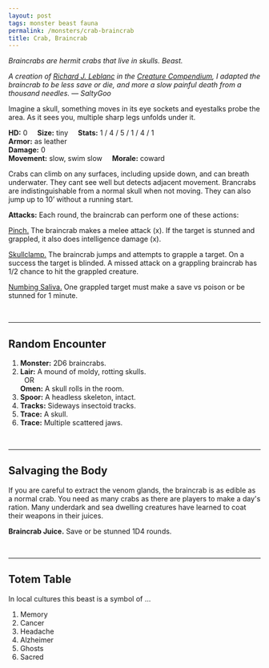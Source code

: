 ```yaml
---
layout: post
tags: monster beast fauna
permalink: /monsters/crab-braincrab
title: Crab, Braincrab
---
```


*Braincrabs are hermit crabs that live in skulls. Beast.*

<span class="alchemy"> *A creation of [Richard J. Leblanc](http://savevsdragon.blogspot.com/) in the [Creature Compendium](https://www.drivethrurpg.com/product/147588/CC1-Creature-Compendium), I adapted the braincrab to be less save or die, and more a slow painful death from a thousand needles. — SaltyGoo* </span>

Imagine a skull, something moves in its eye sockets and eyestalks probe the area. As it sees you, multiple sharp legs unfolds under it.

**HD:** 0  &nbsp; &nbsp;  **Size:** tiny &nbsp; &nbsp; **Stats:** 1 / 4 / 5 / 1 / 4 / 1 <br>
**Armor:** as leather <br>
**Damage:** 0 <br>
**Movement:** slow, swim slow &nbsp; &nbsp; **Morale:** coward <br>

Crabs can climb on any surfaces, including upside down, and can breath underwater. They cant see well but detects adjacent movement. Brancrabs are indistinguishable from a normal skull when not moving. They can also jump up to 10’ without a running start.

**Attacks:**  Each round, the braincrab can perform one of these actions:

<ins>Pinch.</ins> The braincrab makes a melee attack (x). If the target is stunned and grappled, it also does intelligence damage (x).

<ins>Skullclamp.</ins> The braincrab jumps and attempts to grapple a target. On a success the target is blinded. A missed attack on a grappling braincrab has 1/2 chance to hit the grappled creature.

<ins>Numbing Saliva.</ins> One grappled target must make a save vs poison or be stunned for 1 minute.

<br>

---

## Random Encounter

1. **Monster:** 2D6 braincrabs.
1. **Lair:** A mound of moldy, rotting skulls. <br>	&nbsp; OR <br>	**Omen:** A skull rolls in the room.
1. **Spoor:** A headless skeleton, intact.
1. **Tracks:** Sideways insectoid tracks.
1. **Trace:** A skull. 
1. **Trace:** Multiple scattered jaws.

<br>

---

## Salvaging the Body

If you are careful to extract the venom glands, the braincrab is as edible as a normal crab. You need as many crabs as there are players to make a day's ration. Many underdark and sea dwelling creatures have learned to coat their weapons in their juices.

<span class="alchemy"> **Braincrab Juice.** Save or be stunned 1D4 rounds. </span>

<br>

---

## Totem Table

In local cultures this beast is a symbol of ...

1. Memory
1. Cancer
1. Headache
1. Alzheimer
1. Ghosts
1. Sacred 


